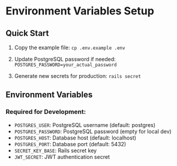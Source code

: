 # Environment Variables Setup

## Quick Start

1. Copy the example file:
   `cp .env.example .env`

2. Update PostgreSQL password if needed:
   `POSTGRES_PASSWORD=your_actual_password`

3. Generate new secrets for production:
   `rails secret`

## Environment Variables

### Required for Development:
- `POSTGRES_USER`: PostgreSQL username (default: postgres)
- `POSTGRES_PASSWORD`: PostgreSQL password (empty for local dev)
- `POSTGRES_HOST`: Database host (default: localhost)
- `POSTGRES_PORT`: Database port (default: 5432)
- `SECRET_KEY_BASE`: Rails secret key
- `JWT_SECRET`: JWT authentication secret
